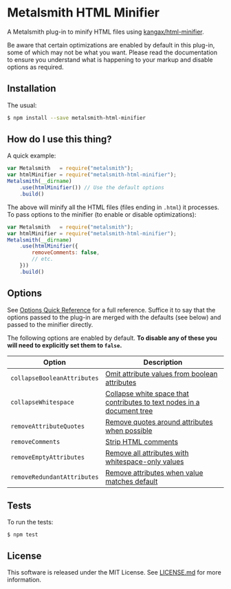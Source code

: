 Metalsmith HTML Minifier
========================

A Metalsmith plug-in to minify HTML files using [kangax/html-minifier][1].

Be aware that certain optimizations are enabled by default in this plug-in, some of which may not be what you want. Please read the documentation to ensure you understand what is happening to your markup and disable options as required.

  [1]:https://github.com/kangax/html-minifier

Installation
------------

The usual:

```bash
$ npm install --save metalsmith-html-minifier
```

How do I use this thing?
------------------------

A quick example:

```js
var Metalsmith   = require("metalsmith");
var htmlMinifier = require("metalsmith-html-minifier");
Metalsmith(__dirname)
    .use(htmlMinifier()) // Use the default options
    .build()
```

The above will minify all the HTML files (files ending in `.html`) it processes. To pass options to the minifier (to enable or disable optimizations):

```js
var Metalsmith   = require("metalsmith");
var htmlMinifier = require("metalsmith-html-minifier");
Metalsmith(__dirname)
    .use(htmlMinifier({
        removeComments: false,
        // etc.
    }))
    .build()
```

Options
-------

See [Options Quick Reference][2] for a full reference. Suffice it to say that the options passed to the plug-in are merged with the defaults (see below) and passed to the minifier directly.

The following options are enabled by default. **To disable any of these you will need to explicitly set them to `false`.**

| Option                         | Description     |
|--------------------------------|-----------------|
| `collapseBooleanAttributes`    | [Omit attribute values from boolean attributes](http://perfectionkills.com/experimenting-with-html-minifier/#collapse_boolean_attributes)
| `collapseWhitespace`           | [Collapse white space that contributes to text nodes in a document tree](http://perfectionkills.com/experimenting-with-html-minifier/#collapse_whitespace)
| `removeAttributeQuotes`        | [Remove quotes around attributes when possible](http://perfectionkills.com/experimenting-with-html-minifier/#remove_attribute_quotes)
| `removeComments`               | [Strip HTML comments](http://perfectionkills.com/experimenting-with-html-minifier/#remove_comments)
| `removeEmptyAttributes`        | [Remove all attributes with whitespace-only values](http://perfectionkills.com/experimenting-with-html-minifier/#remove_empty_or_blank_attributes)
| `removeRedundantAttributes`    | [Remove attributes when value matches default](http://perfectionkills.com/experimenting-with-html-minifier/#remove_redundant_attributes)

  [2]:https://github.com/kangax/html-minifier/blob/b96247c0001be769e6c80541f57ed9cac9798d77/README.md#options-quick-reference

Tests
-----

To run the tests:

```
$ npm test
```

License
-------

This software is released under the MIT License. See [LICENSE.md](LICENSE.md) for more information.
